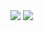 <picture>
  <source
    srcset="https://github-readme-stats-tbjers.vercel.app/api?username=tbjers&show_icons=true&theme=dark&bg_color=00000000&hide_border=true"
    media="(prefers-color-scheme: dark)"
  />
  <source
    srcset="https://github-readme-stats-tbjers.vercel.app/api?username=tbjers&show_icons=true&bg_color=FFFFFFFF&hide_border=true"
    media="(prefers-color-scheme: light), (prefers-color-scheme: no-preference)"
  />
  <img src="https://github-readme-stats-tbjers.vercel.app/api?username=tbjers&show_icons=true" />
</picture>
<picture>
  <source
    srcset="https://github-readme-stats-tbjers.vercel.app/api/top-langs?username=tbjers&show_icons=true&theme=dark&layout=compact&bg_color=00000000&hide_border=true&langs_count=8"
    media="(prefers-color-scheme: dark)"
  />
  <source
    srcset="https://github-readme-stats-tbjers.vercel.app/api/top-langs?username=tbjers&show_icons=true&layout=compact&bg_color=FFFFFFFF&hide_border=true&langs_count=8"
    media="(prefers-color-scheme: light), (prefers-color-scheme: no-preference)"
  />
  <img src="https://github-readme-stats-tbjers.vercel.app/api/top-langs?username=tbjers&show_icons=true&layout=compact&langs_count=8" />
</picture>
